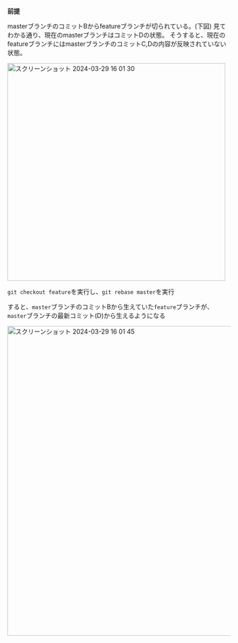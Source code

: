 **前提**

masterブランチのコミットBからfeatureブランチが切られている。(下図)
見てわかる通り、現在のmasterブランチはコミットDの状態。
そうすると、現在のfeatureブランチにはmasterブランチのコミットC,Dの内容が反映されていない状態。

<img width="492" alt="スクリーンショット 2024-03-29 16 01 30" src="https://github.com/Ryo-0912/Git/assets/82032550/b25daf4b-8ace-40e2-8b7d-96de877be872">

```git checkout feature```を実行し、```git rebase master```を実行

すると、```master```ブランチのコミットBから生えていた```feature```ブランチが、```master```ブランチの最新コミット(D)から生えるようになる

<img width="700" alt="スクリーンショット 2024-03-29 16 01 45" src="https://github.com/Ryo-0912/Git/assets/82032550/9ff944ca-f856-4f5f-b33c-f26792ff7203">

